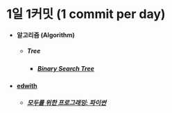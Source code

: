 # 1일 1커밋 (1 commit per day)
<ul>
  <li>
    <h4>
    알고리즘 (Algorithm)
    </h4>  
    <ul>
      <li>
        <h5>Tree</h5>
        <ul>
          <li>
            <h5><a href="https://github.com/jysaa5/VioletCheese_Study_Python/tree/master/Algorithm/BinaryTree">Binary Search Tree</a></h5>
          </li>
        </ul>
      </li>
    </ul>
  </li>
    <li>
    <h4>
      <a href ="https://www.edwith.org/">edwith</a>
      </h4>
    <ul>
        <li>
          <h5>
      <a href ="https://github.com/jysaa5/VioletCheese_Study_Python/tree/master/Edwith/Programming_for_everyone">모두를 위한 프로그래밍: 파이썬</a>
          </h5>
        </li>
      </ul>
  </li>
</ul>
